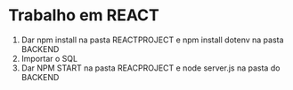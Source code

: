 # Trabalho em REACT

1. Dar npm install na pasta REACTPROJECT e npm install dotenv na pasta BACKEND
2. Importar o SQL
3. Dar NPM START na pasta REACPROJECT e node server.js na pasta do BACKEND
